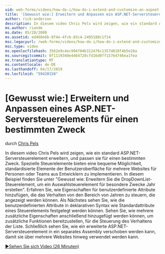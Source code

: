 ```yaml
---
uid: web-forms/videos/how-do-i/how-do-i-extend-and-customize-an-aspnet-server-control-for-a-specific-purpose
title: '[Gewusst wie:] Erweitern und Anpassen ein ASP.NET-Serversteuerelements für einen bestimmten Zweck | Microsoft-Dokumentation'
author: rick-anderson
description: In diesem video Chris Pels wird zeigen, wie ein standard ASP.NET-Serversteuerelement erweitern, und passen sie für einen bestimmten Zweck. Spezielle Steuerelemente bieten eine c...
ms.author: riande
ms.date: 05/20/2008
ms.assetid: ed460e6b-8f4e-4fcb-83c4-2495180c1f14
msc.legacyurl: /web-forms/videos/how-do-i/how-do-i-extend-and-customize-an-aspnet-server-control-for-a-specific-purpose
msc.type: video
ms.openlocfilehash: 3562e9c4ec994f04b312476c1357d810f4b5e28a
ms.sourcegitcommit: 0f1119340e4464720cfd16d0ff15764746ea1fea
ms.translationtype: MT
ms.contentlocale: de-DE
ms.lasthandoff: 04/17/2019
ms.locfileid: "59420158"
---
```

# <a name="how-do-i-extend-and-customize-an-aspnet-server-control-for-a-specific-purpose"></a>[Gewusst wie:] Erweitern und Anpassen eines ASP.NET-Serversteuerelements für einen bestimmten Zweck

durch [Chris Pels](https://twitter.com/chrispels)

In diesem video Chris Pels wird zeigen, wie ein standard ASP.NET-Serversteuerelement erweitern, und passen sie für einen bestimmten Zweck. Spezielle Steuerelemente bieten eine bequeme Möglichkeit, standardisierte Elemente der Benutzeroberfläche für mehrere Websites für Personen oder Teams aus Entwicklern zu implementieren. In diesem Beispiel finden Sie unter "Gewusst wie: Erweitern Sie die DropDownList-Steuerelement, um ein Auswahlsteuerelement für besondere Zwecke Jahr erstellen". Erfahren Sie, wie Eigenschaften für benutzerdefinierte Attribute hinzufügen, die das Verhalten von den Bereich von Jahren zu steuern, die angezeigt werden können. Als Nächstes sehen Sie, wie die benutzerdefinierten Attribute in deklarativen Syntax wie Standardattribute eines Steuerelements festgelegt werden können. Sehen Sie, wie mehrere zusätzliche Eigenschaften anschließend hinzugefügt werden können, um zusätzliche Funktionen bereitzustellen, für die Steuerung des Verhaltens der Liste. Schließlich sehen Sie, wie ein erweiterte ASP.NET-Serversteuerelement in ein separates Assembly verschoben werden kann, damit sie über mehrere Websites hinweg verwendet werden kann.

[&#9654;Sehen Sie sich Video (26 Minuten)](https://channel9.msdn.com/Blogs/ASP-NET-Site-Videos/how-do-i-extend-and-customize-an-aspnet-server-control-for-a-specific-purpose)
